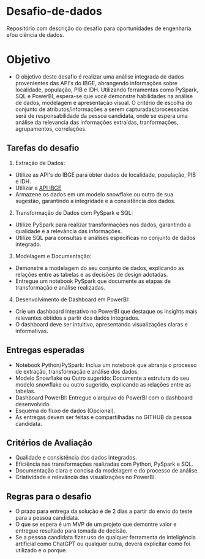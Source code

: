 # Desafio-de-dados
Repositório com descrição do desafio para oportunidades de engenharia e/ou ciência de dados.

# Objetivo

* O objetivo deste desafio é realizar uma análise integrada de dados provenientes das API's do IBGE, abrangendo informações sobre localidade, população, PIB e IDH. Utilizando ferramentas como PySpark, SQL e PowerBI, espera-se que você demonstre habilidades na análise de dados, modelagem e apresentação visual. O critério de escolha do conjunto de atributos/informações a serem capturadas/processadas será de responsabilidade da pessoa candidata, onde se espera uma análise da relevancia das informações extraídas, tranformações, agrupamentos, correlações.

## Tarefas do desafio

1. Extração de Dados:

  - Utilize as API's do IBGE para obter dados de localidade, população, PIB e IDH.
  - Utilizar a [API IBGE](https://servicodados.ibge.gov.br/api/docs/)
  - Armazene os dados em um modelo snowflake ou outro de sua sugestão, garantindo a integridade e a consistência dos dados.

2. Transformação de Dados com PySpark e SQL:

  - Utilize PySpark para realizar transformações nos dados, garantindo a qualidade e a relevância das informações.
  - Utilize SQL para consultas e análises específicas no conjunto de dados integrado.

3. Modelagem e Documentação:

  - Demonstre a modelagem do seu conjunto de dados, explicando as relações entre as tabelas e as decisões de design adotadas.
  - Entregue um notebook PySpark que documente as etapas de transformação e análise realizadas.

4. Desenvolvimento de Dashboard em PowerBI:

  - Crie um dashboard interativo no PowerBI que destaque os insights mais relevantes obtidos a partir dos dados integrados.
  - O dashboard deve ser intuitivo, apresentando visualizações claras e informativas.

## Entregas esperadas

* Notebook Python/PySpark: Inclua um notebook que abranja o processo de extração, transformação e análise dos dados.
* Modelo Snowflake ou Outro sugerido: Documente a estrutura do seu modelo snowflake ou outro sugerido, explicando as relações entre as tabelas.
* Dashboard PowerBI: Entregue o arquivo do PowerBI com o dashboard desenvolvido.
* Esquema do fluxo de dados (Opcional).
* As entregas devem ser feitas e compartilhadas no GITHUB da pessoa candidata.

## Critérios de Avaliação
* Qualidade e consistência dos dados integrados.
* Eficiência nas transformações realizadas com Python, PySpark e SQL.
* Documentação clara e concisa da modelagem e do processo de análise.
* Criatividade e relevância das visualizações no PowerBI.


## Regras para o desafio
* O prazo para entrega da solução é de 2 dias a partir do envio do teste para a pessoa candidata.
* O que se espera é um MVP de um projeto que demontre valor e entregue resultado para tomada de decisão.
* Se a pessoa candidata fizer uso de qualquer ferramenta de inteligência artificial como ChatGPT ou qualquer outra, deverá explicitar como foi utilizado e o porque.

